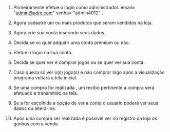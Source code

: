 1) Primeiramente efetue o login como administrador.
email= "admin@adm.com"   senha= "admin4012" .

2) Agora cadastre um ou mais produtos que seram vendidos na loja.

3) Agora crie sua conta inserindo seus dados.

4) Decida se vc quer adquirir uma conta premium ou não.

5) Efetue o login na sua conta.

6) Decida se quer ver e comprar jogos ou se quer ver sua conta.

7) Caso queira só ver o(s) jogo(s) e não comprar logo após a visualização programa voltará a tela inicial.

8) Se uma compra for realizada , um recibo pertinente a compra será efetuado e transmitido na tela.

9) Se a for escolhida a opção de ver a conta o usuario poderá ver seus dados ou alterá-los.

10) Após uma compra ser realizada é possível ver no registro da loja os ganhos com a venda






